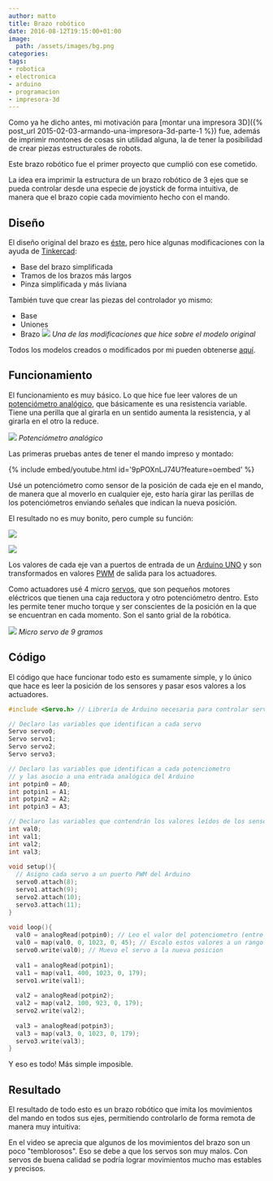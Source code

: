 ```yaml
---
author: matto
title: Brazo robótico
date: 2016-08-12T19:15:00+01:00
image: 
  path: /assets/images/bg.png
categories:
tags:
- robotica
- electronica
- arduino
- programacion
- impresora-3d
---
```


Como ya he dicho antes, mi motivación para [montar una impresora 3D]({% post_url 2015-02-03-armando-una-impresora-3d-parte-1 %}) fue, además de imprimir montones de cosas sin utilidad alguna, la de tener la posibilidad de crear piezas estructurales de robots.

Este brazo robótico fue el primer proyecto que cumplió con ese cometido.

La idea era imprimir la estructura de un brazo robótico de 3 ejes que se pueda controlar desde una especie de joystick de forma intuitiva, de manera que el brazo copie cada movimiento hecho con el mando.

## Diseño

El diseño original del brazo es [éste](https://www.thingiverse.com/thing:34829/#files), pero hice algunas modificaciones con la ayuda de [Tinkercad](https://www.tinkercad.com/):

- Base del brazo simplificada
- Tramos de los brazos más largos
- Pinza simplificada y más liviana

También tuve que crear las piezas del controlador yo mismo:

- Base
- Uniones
- Brazo
![](/assets/images/brazo.png)
_Una de las modificaciones que hice sobre el modelo original_

Todos los modelos creados o modificados por mi pueden obtenerse [aquí](https://www.tinkercad.com/users/hlAtf6r4quE-mattogodoy).

## Funcionamiento

El funcionamiento es muy básico. Lo que hice fue leer valores de un [potenciómetro analógico](https://es.wikipedia.org/wiki/Potenci%C3%B3metro), que básicamente es una resistencia variable. Tiene una perilla que al girarla en un sentido aumenta la resistencia, y al girarla en el otro la reduce.

![](/assets/images/potenciometro.jpg)
_Potenciómetro analógico_

Las primeras pruebas antes de tener el mando impreso y montado:

{% include embed/youtube.html id='9pPOXnLJ74U?feature=oembed' %}

Usé un potenciómetro como sensor de la posición de cada eje en el mando, de manera que al moverlo en cualquier eje, esto haría girar las perillas de los potenciómetros enviando señales que indican la nueva posición.

El resultado no es muy bonito, pero cumple su función:

![](/assets/images/brazo2-1.jpg)

![](/assets/images/brazo3.jpg)

Los valores de cada eje van a puertos de entrada de un [Arduino UNO](https://www.arduino.cc/en/Main/ArduinoBoardUno) y son transformados en valores [PWM](https://es.wikipedia.org/wiki/Modulaci%C3%B3n_por_ancho_de_pulsos) de salida para los actuadores.

Como actuadores usé 4 micro [servos](https://es.wikipedia.org/wiki/Servomotor_de_modelismo), que son pequeños motores eléctricos que tienen una caja reductora y otro potenciómetro dentro. Esto les permite tener mucho torque y ser conscientes de la posición en la que se encuentran en cada momento. Son el santo grial de la robótica.

![](/assets/images/servo2.jpg)
_Micro servo de 9 gramos_

## Código

El código que hace funcionar todo esto es sumamente simple, y lo único que hace es leer la posición de los sensores y pasar esos valores a los actuadores.

```c++
#include <Servo.h> // Librería de Arduino necesaria para controlar servos

// Declaro las variables que identifican a cada servo
Servo servo0;
Servo servo1;
Servo servo2;
Servo servo3;

// Declaro las variables que identifican a cada potenciometro
// y las asocio a una entrada analógica del Arduino
int potpin0 = A0;
int potpin1 = A1;
int potpin2 = A2;
int potpin3 = A3;

// Declaro las variables que contendrán los valores leídos de los sensores
int val0;
int val1;
int val2;
int val3;
  
void setup(){ 
  // Asigno cada servo a un puerto PWM del Arduino
  servo0.attach(8);
  servo1.attach(9);
  servo2.attach(10);
  servo3.attach(11);
} 
  
void loop(){ 
  val0 = analogRead(potpin0); // Leo el valor del potenciometro (entre 0 y 1023) 
  val0 = map(val0, 0, 1023, 0, 45); // Escalo estos valores a un rango aceptado por el servo (entre 0 y 180) 
  servo0.write(val0); // Muevo el servo a la nueva posicion
  
  val1 = analogRead(potpin1);           
  val1 = map(val1, 400, 1023, 0, 179);     
  servo1.write(val1);
  
  val2 = analogRead(potpin2);           
  val2 = map(val2, 100, 923, 0, 179);   
  servo2.write(val2);
  
  val3 = analogRead(potpin3);
  val3 = map(val3, 0, 1023, 0, 179);   
  servo3.write(val3);
}
```

Y eso es todo! Más simple imposible.

## Resultado

El resultado de todo esto es un brazo robótico que imita los movimientos del mando en todos sus ejes, permitiendo controlarlo de forma remota de manera muy intuitiva:

En el video se aprecia que algunos de los movimientos del brazo son un poco "temblorosos". Eso se debe a que los servos son muy malos. Con servos de buena calidad se podría lograr movimientos mucho mas estables y precisos.
